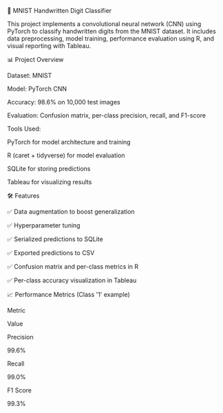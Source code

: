 🧠 MNIST Handwritten Digit Classifier

This project implements a convolutional neural network (CNN) using PyTorch to classify handwritten digits from the MNIST dataset. It includes data preprocessing, model training, performance evaluation using R, and visual reporting with Tableau.

📊 Project Overview

Dataset: MNIST

Model: PyTorch CNN

Accuracy: 98.6% on 10,000 test images

Evaluation: Confusion matrix, per-class precision, recall, and F1-score

Tools Used:

PyTorch for model architecture and training

R (caret + tidyverse) for model evaluation

SQLite for storing predictions

Tableau for visualizing results

🛠️ Features

✅ Data augmentation to boost generalization

✅ Hyperparameter tuning

✅ Serialized predictions to SQLite

✅ Exported predictions to CSV

✅ Confusion matrix and per-class metrics in R

✅ Per-class accuracy visualization in Tableau

📈 Performance Metrics (Class '1' example)

Metric

Value

Precision

99.6%

Recall

99.0%

F1 Score

99.3%
